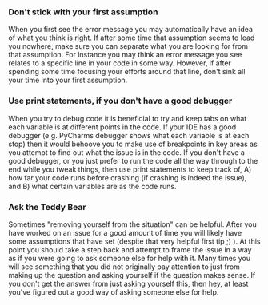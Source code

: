 ### Don't stick with your first assumption
  When you first see the error message you may automatically have an idea of what you think is right. If after some time that assumption seems to lead you nowhere, make sure you can separate what you are looking for from that assumption. For instance you may think an error message you see relates to a specific line in your code in some way. However, if after spending some time focusing your efforts around that line, don't sink all your time into your first assumption.

### Use print statements, if you don't have a good debugger
  When you try to debug code it is beneficial to try and keep tabs on what each variable is at different points in the code. If your IDE has a good debugger (e.g. PyCharms debugger shows what each variable is at each stop) then it would behoove you to make use of breakpoints in key areas as you attempt to find out what the issue is in the code. If you don't have a good debugger, or you just prefer to run the code all the way through to the end while you tweak things, then use print statements to keep track of, A) how far your code runs before crashing (if crashing is indeed the issue), and B) what certain variables are as the code runs.

### Ask the Teddy Bear
  Sometimes "removing yourself from the situation" can be helpful. After you have worked on an issue for a good amount of time you will likely have some assumptions that have set (despite that very helpful first tip ;) ). At this point you should take a step back and attempt to frame the issue in a way as if you were going to ask someone else for help with it. Many times you will see something that you did not originally pay attention to just from making up the question and asking yourself if the question makes sense. If you don't get the answer from just asking yourself this, then hey, at least you've figured out a good way of asking someone else for help.
